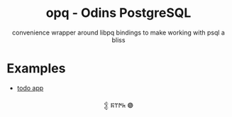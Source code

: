 
<h1 align="center">opq - Odins PostgreSQL</h1>

<p align="center">convenience wrapper around libpq bindings to make working with psql a bliss</p>

# Examples

- [todo app](./examples/todo.odin)

<p align="center">𒉭 𐱅𐰇𐰼𐰰 𖣐</p>